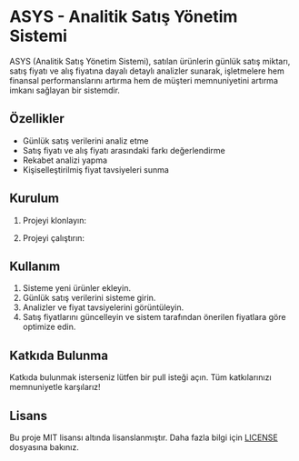 # ASYS - Analitik Satış Yönetim Sistemi

ASYS (Analitik Satış Yönetim Sistemi), satılan ürünlerin günlük satış miktarı, satış fiyatı ve alış fiyatına dayalı detaylı analizler sunarak, işletmelere hem finansal performanslarını artırma hem de müşteri memnuniyetini artırma imkanı sağlayan bir sistemdir.

## Özellikler

- Günlük satış verilerini analiz etme
- Satış fiyatı ve alış fiyatı arasındaki farkı değerlendirme
- Rekabet analizi yapma
- Kişiselleştirilmiş fiyat tavsiyeleri sunma

## Kurulum

1. Projeyi klonlayın:

2. Projeyi çalıştırın:

## Kullanım

1. Sisteme yeni ürünler ekleyin.
2. Günlük satış verilerini sisteme girin.
3. Analizler ve fiyat tavsiyelerini görüntüleyin.
4. Satış fiyatlarını güncelleyin ve sistem tarafından önerilen fiyatlara göre optimize edin.

## Katkıda Bulunma

Katkıda bulunmak isterseniz lütfen bir pull isteği açın. Tüm katkılarınızı memnuniyetle karşılarız!

## Lisans

Bu proje MIT lisansı altında lisanslanmıştır. Daha fazla bilgi için [LICENSE](LICENSE) dosyasına bakınız.
